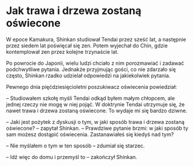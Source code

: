 # Jak trawa i drzewa zostaną oświecone

W epoce Kamakura, Shinkan studiował Tendai przez sześć lat, a następnie przez siedem lat poświęcał się zen. Potem wyjechał do Chin, gdzie kontemplował zen przez kolejne trzynaście lat.

Po powrocie do Japonii, wielu ludzi chciało z nim porozmawiać i zadawać podchwytliwe pytania. Jednakże przyjmując gości, co nie zdarzało się często, Shinkan rzadko udzielał odpowiedzi na jakiekolwiek pytania.

Pewnego dnia pięćdziesięcioletni poszukiwacz oświecenia powiedział:

– Studiowałem szkołę myśli Tendai odkąd byłem małym chłopcem, ale jednej rzeczy nie mogę w niej pojąć. W doktrynie Tendai utrzymuje się, że nawet trawa i drzewa zostaną oświecone. To wydaje mi się bardzo dziwne.

– Jaki jest pożytek z dyskusji o tym, w jaki sposób trawa i drzewa zostaną oświecone? – zapytał Shinkan. – Prawdziwe pytanie brzmi: w jaki sposób ty sam możesz dostąpić oświecenia. Zastanawiałeś się kiedyś nad tym?

– Nie myślałem o tym w ten sposób – zdumiał się starzec.

– Idź więc do domu i przemyśl to – zakończył Shinkan.
